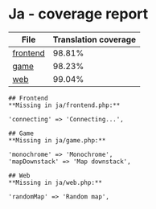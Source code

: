 <link rel="stylesheet" href="/style.css">

# Ja - coverage report

<table>
<thead>
    <tr>
        <th>File</th>
        <th colspan="2">Translation coverage</th>
    </tr>
</thead>
<tbody>
    <tr><td><a href="#">frontend</a></td><td>98.81%</td><td>
        <div class="pb">
            <span class="pb-fill" style="width: 98.81%;"></span>
        </div>
    </td></tr>
    <tr><td><a href="#">game</a></td><td>98.23%</td><td>
        <div class="pb">
            <span class="pb-fill" style="width: 98.23%;"></span>
        </div>
    </td></tr>
    <tr><td><a href="#">web</a></td><td>99.04%</td><td>
        <div class="pb">
            <span class="pb-fill" style="width: 99.04%;"></span>
        </div>
    </td></tr>
</tbody></table>


    ## Frontend
    **Missing in ja/frontend.php:**
```
'connecting' => 'Connecting...',
```
    ## Game
    **Missing in ja/game.php:**
```
'monochrome' => 'Monochrome',
'mapDownstack' => 'Map downstack',
```
    ## Web
    **Missing in ja/web.php:**
```
'randomMap' => 'Random map',
```
